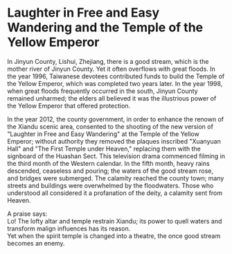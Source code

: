 # Laughter in Free and Easy Wandering and the Temple of the Yellow Emperor

In Jinyun County, Lishui, Zhejiang, there is a good stream, which is the mother river of Jinyun County. Yet it often overflows with great floods. In the year 1996, Taiwanese devotees contributed funds to build the Temple of the Yellow Emperor, which was completed two years later. In the year 1998, when great floods frequently occurred in the south, Jinyun County remained unharmed; the elders all believed it was the illustrious power of the Yellow Emperor that offered protection.

In the year 2012, the county government, in order to enhance the renown of the Xiandu scenic area, consented to the shooting of the new version of "Laughter in Free and Easy Wandering" at the Temple of the Yellow Emperor; without authority they removed the plaques inscribed "Xuanyuan Hall" and "The First Temple under Heaven," replacing them with the signboard of the Huashan Sect. This television drama commenced filming in the third month of the Western calendar. In the fifth month, heavy rains descended, ceaseless and pouring; the waters of the good stream rose, and bridges were submerged. The calamity reached the county town; many streets and buildings were overwhelmed by the floodwaters. Those who understood all considered it a profanation of the deity, a calamity sent from Heaven.

A praise says:  
Lo! The lofty altar and temple restrain Xiandu; its power to quell waters and transform malign influences has its reason.  
Yet when the spirit temple is changed into a theatre, the once good stream becomes an enemy.
